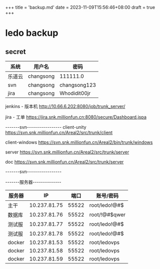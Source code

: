 +++
title = 'backup.md'
date = 2023-11-09T15:56:46+08:00
draft = true
+++

# ledo backup

## secret

| 系统   | 用户名    | 密码         |
| ------ | --------- | ------------ |
| 乐道云 | changsong | 111111.0     |
| svn    | changsong | changsong123 |
| jira   | changsong | Whodidit00jr |



jenkins - 版本机
http://10.66.6.202:8080/job/trunk_server/

jira - 工单
https://jira.snk.millionfun.cn:8080/secure/Dashboard.jspa




-------svn-----------------
client-unity
https://svn.snk.millionfun.cn/Areal2/src/trunk/client

client-windows
https://svn.snk.millionfun.cn/Areal2/bin/trunk/windows

server
https://svn.snk.millionfun.cn/Areal2/src/trunk/server

doc
https://svn.snk.millionfun.cn/Areal2/src/trunk/server

-------svn-----------------

-------服务器--------------

| 服务器 | IP           | 端口  | 账号/密码     |
| ------ | ------------ | ----- | ------------- |
| 主干   | 10.237.81.75 | 55522 | root/ledo!@#$ |
| 数据库 | 10.237.81.76 | 55522 | root/!@#$qwer |
| 测试服 | 10.237.81.77 | 55522 | root/ledo!@#$ |
| 测试服 | 10.237.81.78 | 55522 | root/ledo!@#$ |
| docker | 10.237.81.53 | 55522 | root/ledovps  |
| docker | 10.237.81.58 | 55522 | root/ledovps  |
| docker | 10.237.81.59 | 55522 | root/ledovps  |

